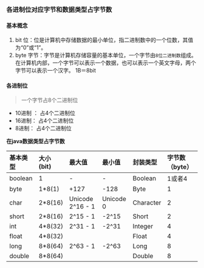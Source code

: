 ### 各进制位对应字节和数据类型占字节数

#### 基本概念

1. bit 位：位是计算机中存储数据的最小单位，指二进制数中的一个位数，其值为“0”或“1”。
2. byte 字节：字节是计算机存储容量的基本单位，一个字节由`8位二进制数`组成。在计算机内部，一个字节可以表示一个数据，也可以表示一个英文字母，两个字节可以表示一个汉字。 1B＝8bit

#### 各进制位

> 一个字节占8个二进制位

- 10进制 ： 占4个二进制位
- 16进制：  占4个二进制位
- 8进制：   占4个二进制位

**在java数据类型占字节数**

| 基本类型 | 大小(bit) | 最大值           | 最小值    | 封装类型  | 字节数（byte） |
| :------- | :-------- | :--------------- | :-------- | :-------- | :------------- |
| boolean  | 1         | -                | -         | Boolean   | 1或者4         |
| byte     | 1*8(1)    | +127             | -128      | Byte      | 1              |
| char     | 2*8(16)   | Unicode 2^16 - 1 | Unicode 0 | Character | 2              |
| short    | 2*8(16)   | 2^15 - 1         | -2^15     | Short     | 2              |
| int      | 4*8(32)   | 2^31 - 1         | -2^31     | Integer   | 4              |
| float    | 4*8(32)   |                  |           | Float     | 4              |
| long     | 8*8(64)   | 2^63 - 1         | -2^63     | Long      | 8              |
| double   | 8*8(64)   |                  |           | Double    | 8              |